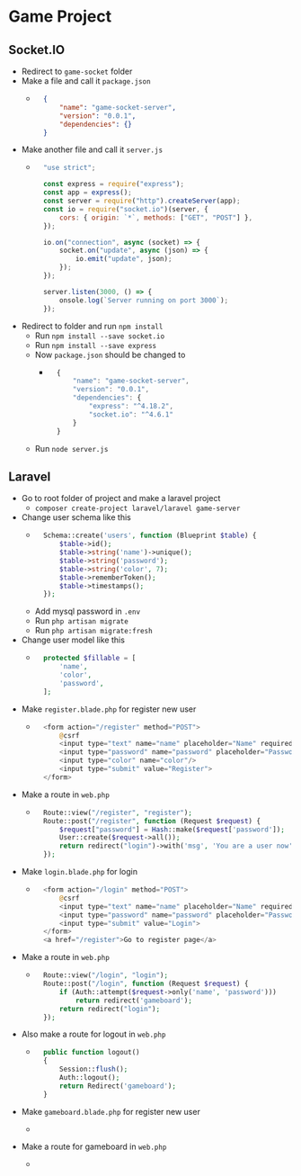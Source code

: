 # Game Project
## Socket.IO
- Redirect to `game-socket` folder
- Make a file and call it `package.json`
    - ~~~json
        {
            "name": "game-socket-server",
            "version": "0.0.1",
            "dependencies": {}
        }
      ~~~
- Make another file and call it `server.js`
    - ~~~js
        "use strict";

        const express = require("express");
        const app = express();
        const server = require("http").createServer(app);
        const io = require("socket.io")(server, {
            cors: { origin: `*`, methods: ["GET", "POST"] },
        });

        io.on("connection", async (socket) => {
            socket.on("update", async (json) => {
                io.emit("update", json);
            });
        });

        server.listen(3000, () => {
            onsole.log(`Server running on port 3000`);
        });
      ~~~
- Redirect to folder and run `npm install`
    - Run `npm install --save socket.io`
    - Run `npm install --save express`
    - Now `package.json` should be changed to
        - ~~~js
            {
                "name": "game-socket-server",
                "version": "0.0.1",
                "dependencies": {
                    "express": "^4.18.2",
                    "socket.io": "^4.6.1"
                }
            }
          ~~~~
    - Run `node server.js`
## Laravel
- Go to root folder of project and make a laravel project
    - `composer create-project laravel/laravel game-server`
- Change user schema like this
    - ~~~php
        Schema::create('users', function (Blueprint $table) {
            $table->id();
            $table->string('name')->unique();
            $table->string('password');
            $table->string('color', 7);
            $table->rememberToken();
            $table->timestamps();
        });
      ~~~
    - Add mysql password in `.env`
    - Run `php artisan migrate`
    - Run `php artisan migrate:fresh`
- Change user model like this
    - ~~~php
        protected $fillable = [
            'name',
            'color',
            'password',
        ];
      ~~~
- Make `register.blade.php` for register new user
    - ~~~php
        <form action="/register" method="POST">
            @csrf
            <input type="text" name="name" placeholder="Name" required/>
            <input type="password" name="password" placeholder="Password" required/>
            <input type="color" name="color"/>
            <input type="submit" value="Register">
        </form>
      ~~~
- Make a route in `web.php`
    - ~~~php
        Route::view("/register", "register");
        Route::post("/register", function (Request $request) {
            $request["password"] = Hash::make($request['password']);
            User::create($request->all());
            return redirect("login")->with('msg', 'You are a user now');
        });
      ~~~
- Make `login.blade.php` for login
    - ~~~php
        <form action="/login" method="POST">
            @csrf
            <input type="text" name="name" placeholder="Name" required/>
            <input type="password" name="password" placeholder="Password" required/>
            <input type="submit" value="Login">
        </form>
        <a href="/register">Go to register page</a>
      ~~~
- Make a route in `web.php`
    - ~~~php
        Route::view("/login", "login");
        Route::post("/login", function (Request $request) {
            if (Auth::attempt($request->only('name', 'password')))
                return redirect('gameboard');
            return redirect("login");
        });
      ~~~
- Also make a route for logout in `web.php`
    - ~~~php
        public function logout()
        {
            Session::flush();
            Auth::logout();
            return Redirect('gameboard');
        }
      ~~~
- Make `gameboard.blade.php` for register new user
    - ~~~php

      ~~~
- Make a route for gameboard in `web.php`
    - ~~~php

      ~~~
    